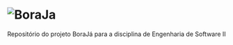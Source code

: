 # ![BoraJa](https://i.ibb.co/c1zpjX2/Whats-App-Image-2024-04-24-at-13-25-24.jpg)

Repositório do projeto BoraJá para a disciplina de Engenharia de Software II
